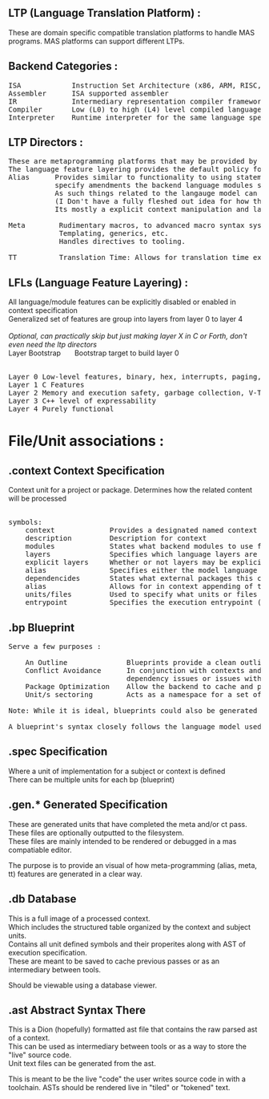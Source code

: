## LTP (Language Translation Platform) :
These are domain specific compatible translation platforms to handle MAS programs.
MAS platforms can support different LTPs.

## Backend Categories :
<pre>
ISA            Instruction Set Architecture (x86, ARM, RISC, etc). Machine code signal interface
Assembler      ISA supported assembler
IR             Intermediary representation compiler framework.
Compiler       Low (L0) to high (L4) level compiled language. Can use the previous modules to support translation
Interpreter    Runtime interpreter for the same language specification used of for the compiler
</pre>

## LTP Directors :
<pre>
These are metaprogramming platforms that may be provided by a MAS platform. 
The language feature layering provides the default policy for what features are allowed from these directors.
Alias      Provides similar to functionality to using statements c++ for namespace along with being able to 
           specify amendments the backend language modules such as the lexer, parser, and symbol table. 
           As such things related to the langauge model can be changed. (So long as the alias backend allows for it) 
           (I Don't have a fully fleshed out idea for how the extent of alias. 
           Its mostly a explicit context manipulation and language adaptation platform)

Meta        Rudimentary macros, to advanced macro syntax systems. 
            Templating, generics, etc.
            Handles directives to tooling.

TT          Translation Time: Allows for translation time execution. 
</pre>

## LFLs (Language Feature Layering) :

All language/module features can be explicitly disabled or enabled in context specification  
Generalized set of features are group into layers from layer 0 to layer 4  
<br />
*Optional, can practically skip but just making layer X in C or Forth, don't even need the ltp directors*  
Layer Bootstrap &nbsp; &nbsp; &nbsp; Bootstrap target to build layer 0    
<br />

<pre>
Layer 0 Low-level features, binary, hex, interrupts, paging, stack, registers, etc
Layer 1 C Features
Layer 2 Memory and execution safety, garbage collection, V-Table generation, etc        
Layer 3 C++ level of expressability
Layer 4 Purely functional
</pre>

# File/Unit associations :

## .context                Context Specification  
Context unit for a project or package. Determines how the related content will be processed  
<br />

<pre>
symbols:
    context             Provides a designated named context unit for a project
    description         Description for context
    modules             States what backend modules to use for program specification
    layers              Specifies which language layers are implicity allowed. (To allow none, leave empty)
    explicit layers     Whether or not layers may be explicitly allowed within units
    alias               Specifies either the model language standard or support for an external language syntax
    dependencides       States what external packages this context depends on
    alias               Allows for in context appending of the current alias set (intended for small additions)
    units/files         Used to specify what units or files are associated with the context
    entrypoint          Specifies the execution entrypoint (if the context is a program)
</pre>

## .bp                     Blueprint
<pre>
Serve a few purposes :

    An Outline              Blueprints provide a clean outline for unit/s encapsulated as subject
    Conflict Avoidance      In conjunction with contexts and alias sets, blueprints prevent circular 
                            dependency issues or issues with symbol resolution
    Package Optimization    Allow the backend to cache and process packing and context efficiently
    Unit/s sectoring        Acts as a namespace for a set of implementation

Note: While it is ideal, blueprints could also be generated if desired (intended feature later on)   

A blueprint's syntax closely follows the language model used for spec units  
</pre>

## .spec                   Specification

Where a unit of implementation for a subject or context is defined  
There can be multiple units for each bp (blueprint)

## .gen.*                  Generated Specification

These are generated units that have completed the meta and/or ct pass.  
These files are optionally outputted to the filesystem.  
These files are mainly intended to be rendered or debugged in a mas compatiable editor.  

The purpose is to provide an visual of how meta-programming (alias, meta, tt) features are generated in a clear way.  

## .db                     Database

This is a full image of a processed context.  
Which includes the structured table organized by the context and subject units.  
Contains all unit defined symbols and their properites along with AST of execution specification.  
These are meant to be saved to cache previous passes or as an intermediary between tools.  

Should be viewable using a database viewer.  

## .ast                    Abstract Syntax There

This is a Dion (hopefully) formatted ast file that contains the raw parsed ast of a context.   
This can be used as intermediary between tools or as a way to store the "live" source code.  
Unit text files can be generated from the ast.    

This is meant to be the live "code" the user writes source code in with a toolchain. ASTs should be rendered live in "tiled" or "tokened" text.  

